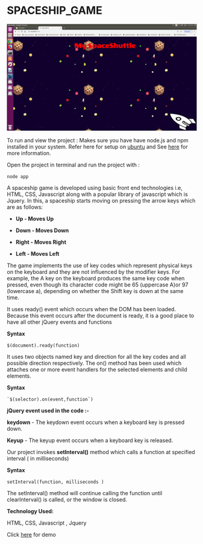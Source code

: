 # SPACESHIP_GAME

  ![Spaceship](spaceshuttle.png)

To run and view the project :
Makes sure you have  have node.js and npm installed in your system. Refer here for setup on [ubuntu](https://tecadmin.net/install-latest-nodejs-npm-on-ubuntu/) and See [here](https://nodejs.org/en/) for more information.

Open the project in terminal and run the project with :

    node app

A spaceship game is developed using basic front end technologies i.e, HTML, CSS, Javascript along with a popular library of javascript which is Jquery. In this, a spaceship starts moving on pressing the arrow keys which are as follows:

-   **Up - Moves Up**
    
-   **Down - Moves Down**
    
-   **Right - Moves Right**
    
-   **Left - Moves Left**
    

The game implements the use of key codes which represent physical keys on the keyboard and they are not influenced by the modifier keys.  For example, the A key on the keyboard produces the same key code when pressed, even though its character code might be 65 (uppercase A)or 97 (lowercase a), depending on whether the Shift key is down at the same time.

It uses ready() event which occurs when the DOM has been loaded.  Because this event occurs after the document is ready, it is a good place to have all other jQuery events and functions

**Syntax**

    $(document).ready(function)

It uses two objects named key and direction for all the key codes and all possible direction respectively. The on() method has been used which attaches one or more event handlers for the selected elements and child elements.

**Syntax**

    `$(selector).on(event,function`)

**jQuery event used in the code :-**

**keydown** - The keydown event occurs when a keyboard key is pressed down.

**Keyup** - The keyup event occurs when a keyboard key is released.

Our project invokes **setInterval()** method which calls a function at specified interval ( in milliseconds)

**Syntax**

    setInterval(function, milliseconds )

The setInterval() method will continue calling the function until clearInterval() is called, or the window is closed.

**Technology Used:**

HTML, CSS, Javascript , Jquery

Click [here](https://drive.google.com/open?id=1xjnenQ52M-Zv2MLhcTpmZbBfJJN5CMYD) for demo
